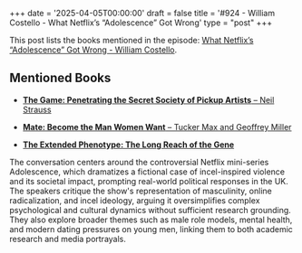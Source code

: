 +++
date = '2025-04-05T00:00:00'
draft = false
title = '#924 - William Costello - What Netflix’s “Adolescence” Got Wrong'
type = "post"
+++

This post lists the books mentioned in the episode: [What Netflix’s “Adolescence” Got Wrong - William Costello](https://www.youtube.com/watch?v=NeL_jc1T_KI).

## Mentioned Books
- [**The Game: Penetrating the Secret Society of Pickup Artists** – Neil Strauss](https://www.amazon.com/Game-Penetrating-Secret-Society-Pickup/dp/0060554738)

- [**Mate: Become the Man Women Want** – Tucker Max and Geoffrey Miller](https://www.amazon.com/Mate-Become-Man-Women-Want/dp/0316375365)

- [**The Extended Phenotype: The Long Reach of the Gene**](https://amzn.to/4j6Zs7R)
  

The conversation centers around the controversial Netflix mini-series Adolescence, which dramatizes a fictional case of incel-inspired violence and its societal impact, prompting real-world political responses in the UK. The speakers critique the show's representation of masculinity, online radicalization, and incel ideology, arguing it oversimplifies complex psychological and cultural dynamics without sufficient research grounding. They also explore broader themes such as male role models, mental health, and modern dating pressures on young men, linking them to both academic research and media portrayals.